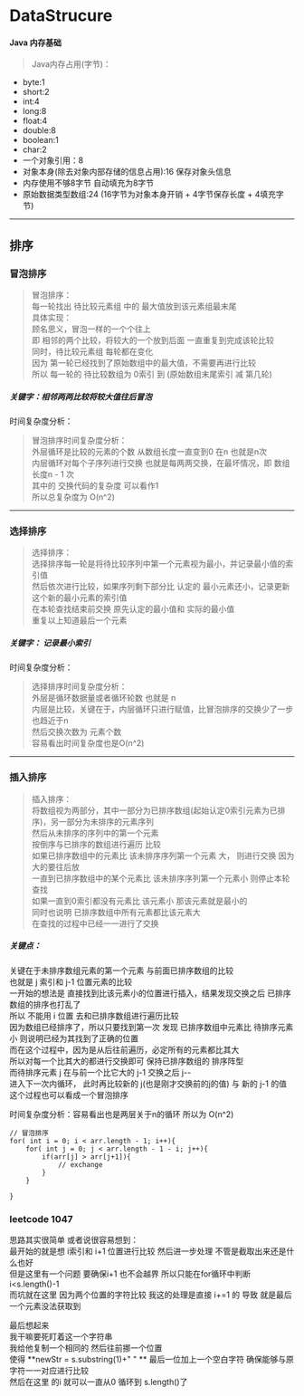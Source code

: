 # DataStrucure

#### Java 内存基础
> Java内存占用(字节)：
   * byte:1
   * short:2
   * int:4
   * long:8
   * float:4
   * double:8
   * boolean:1
   * char:2
   * 一个对象引用：8
   * 对象本身(除去对象内部存储的信息占用):16 保存对象头信息
   * 内存使用不够8字节 自动填充为8字节
   * 原始数据类型数组:24 (16字节为对象本身开销 + 4字节保存长度 + 4填充字节)

<hr>


## 排序
### 冒泡排序
> 冒泡排序：  
每一轮找出 待比较元素组  中的 最大值放到该元素组最末尾   
具体实现：  
顾名思义，冒泡一样的一个个往上  
即 相邻的两个比较，将较大的一个放到后面 一直重复到完成该轮比较  
同时，待比较元素组 每轮都在变化  
因为 第一轮已经找到了原始数组中的最大值，不需要再进行比较  
所以 每一轮的 待比较数组为 0索引 到 (原始数组末尾索引 减 第几轮)  

##### 关键字：相邻两两比较将较大值往后冒泡

时间复杂度分析：  
> 冒泡排序时间复杂度分析：  
外层循环是比较的元素的个数 从数组长度一直变到0 在n 也就是n次  
内层循环对每个子序列进行交换 也就是每两两交换，在最坏情况，即 数组长度n - 1 次  
其中的 交换代码的复杂度 可以看作1  
所以总复杂度为 O(n^2)  

<hr>

### 选择排序
> 选择排序：    
选择排序每一轮是将待比较序列中第一个元素视为最小，并记录最小值的索引值  
然后依次进行比较，如果序列剩下部分比 认定的 最小元素还小，记录更新这个新的最小元素的索引值  
在本轮查找结束前交换 原先认定的最小值和 实际的最小值  
重复以上知道最后一个元素  

##### 关键字： 记录最小索引

时间复杂度分析：
> 选择排序时间复杂度分析：  
外层是循环数据量或者循环轮数 也就是 n  
内层是比较，关键在于，内层循环只进行赋值，比冒泡排序的交换少了一步 也趋近于n  
然后交换次数为 元素个数  
容易看出时间复杂度也是O(n^2)  

<hr>

### 插入排序
> 插入排序：  
将数组视为两部分，其中一部分为已排序数组(起始认定0索引元素为已排序)，另一部分为未排序的元素序列  
然后从未排序的序列中的第一个元素  
按倒序与已排序的数组进行遍历 比较    
如果已排序数组中的元素比 该未排序序列第一个元素 大， 则进行交换 因为大的要往后放  
一直到已排序数组中的某个元素比 该未排序序列第一个元素小 则停止本轮查找  
如果一直到0索引都没有元素比 该元素小 那该元素就是最小的   
同时也说明 已排序数组中所有元素都比该元素大    
在查找的过程中已经一一进行了交换  

##### 关键点：
关键在于未排序数组元素的第一个元素 与前面已排序数组的比较  
也就是 j 索引和 j-1 位置元素的比较  
一开始的想法是 直接找到比该元素小的位置进行插入，结果发现交换之后 已排序数组的排序也打乱了  
所以 不能用 i 位置 去和已排序数组进行遍历比较   
因为数组已经排序了，所以只要找到第一次 发现 已排序数组中元素比 待排序元素小 则说明已经为其找到了正确的位置   
而在这个过程中，因为是从后往前遍历，必定所有的元素都比其大   
所以对每一个比其大的都进行交换即可  保持已排序数组的 排序阵型   
而待排序元素 j 在与前一个比它大的 j-1 交换之后 j--   
进入下一次内循环， 此时再比较新的 j(也是刚才交换前的j的值) 与 新的 j-1 的值   
这个过程也可以看成一个冒泡排序   

时间复杂度分析：容易看出也是两层关于n的循环 所以为 O(n^2)

```
// 冒泡排序
for( int i = 0; i < arr.length - 1; i++){
    for( int j = 0; j < arr.length - 1 - i; j++){
        if(arr[j] > arr[j+1]){
            // exchange
        }
    } 

}

```


### leetcode 1047
思路其实很简单 或者说很容易想到：  
最开始的就是想 i索引和 i+1 位置进行比较 然后进一步处理 不管是截取出来还是什么也好  
但是这里有一个问题 要确保i+1 也不会越界 所以只能在for循环中判断 i<s.length()-1   
而坑就在这里 因为两个位置的字符比较 我这的处理是直接 i+=1 的 导致 就是最后一个元素没法获取到  

最后想起来  
我干嘛要死盯着这一个字符串  
我给他复制一个相同的 然后往前挪一个位置  
使得 **newStr = s.substring(1)+" " ** 最后一位加上一个空白字符 确保能够与原字符一一对应进行比较    
然后在这里 的i 就可以一直从0 循环到 s.length()了  